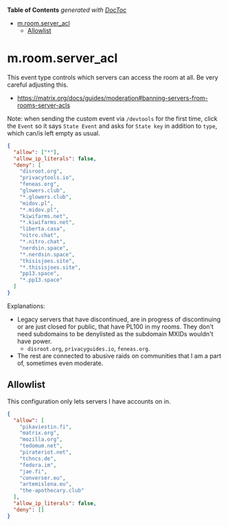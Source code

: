 <!-- START doctoc generated TOC please keep comment here to allow auto update -->
<!-- DON'T EDIT THIS SECTION, INSTEAD RE-RUN doctoc TO UPDATE -->
**Table of Contents**  *generated with [DocToc](https://github.com/thlorenz/doctoc)*

- [m.room.server_acl](#mroomserver_acl)
  - [Allowlist](#allowlist)

<!-- END doctoc generated TOC please keep comment here to allow auto update -->

# m.room.server_acl

This event type controls which servers can access the room at all. Be very careful
adjusting this.

- https://matrix.org/docs/guides/moderation#banning-servers-from-rooms-server-acls

Note: when sending the custom event via `/devtools` for the first time, click
the `Event` so it says `State Event` and asks for `State key` in addition to `type`,
which can/is left empty as usual.

```json
{
  "allow": ["*"],
  "allow_ip_literals": false,
  "deny": [
    "disroot.org",
    "privacytools.io",
    "feneas.org",
    "glowers.club",
    "*.glowers.club",
    "midov.pl",
    "*.midov.pl",
    "kiwifarms.net",
    "*.kiwifarms.net",
    "liberta.casa",
    "nitro.chat",
    "*.nitro.chat",
    "nerdsin.space",
    "*.nerdsin.space",
    "thisisjoes.site",
    "*.thisisjoes.site",
    "pp13.space",
    "*.pp13.space"
  ]
}
```

Explanations:

- Legacy servers that have discontinued, are in progress of discontinuing or
  are just closed for public, that have PL100 in my rooms. They don't need subdomains
  to be denylisted as the subdomain MXIDs wouldn't have power.
  - `disroot.org`, `privacyguides.io`, `feneas.org`.
- The rest are connected to abusive raids on communities that I am a part of,
  sometimes even moderate.

## Allowlist

This configuration only lets servers I have accounts on in.

```json
{
  "allow": [
    "pikaviestin.fi",
    "matrix.org",
    "mozilla.org",
    "tedomum.net",
    "pirateriot.net",
    "tchncs.de",
    "fedora.im",
    "jae.fi",
    "converser.eu",
    "artemislena.eu",
    "the-apothecary.club"
  ],
  "allow_ip_literals": false,
  "deny": []
}
```
